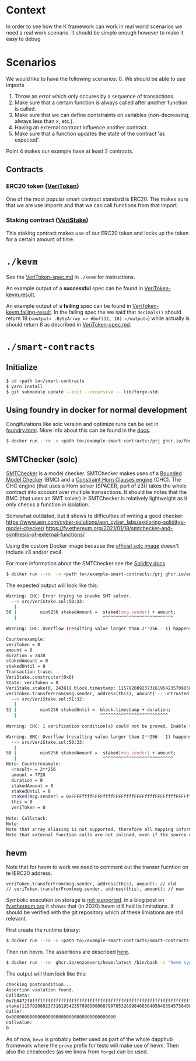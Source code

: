 # Context
In order to see how the K framework can work in real world scenarios we need a real work scenario. It should be simple enough however to make it easy to debug

# Scenarios
We would like to have the following scenarios:
0. We should be able to use imports
1. Throw an error which only occures by a sequence of transactions.
2. Make sure that a certain function is always called after another function is called.
3. Make sure that we can define contstraints on variables (non-decreasing, always less than x, etc.).
4. Having an external contract influence another contract.
5. Make sure that a function updates the state of the contract 'as expected'.

Point 4 makes our example have at least 2 contracts.

## Contracts
### ERC20 token ([VeriToken](./smart-contracts/src/VeriToken.sol))
One of the most popular smart contract standard is ERC20. The makes sure that we are use imports and that we can call functions from that import.

### Staking contract ([VeriStake](./smart-contracts/src/VeriToken.sol))
This staking contract makes use of our ERC20 token and locks up the token for a certain amount of time.

# `./kevm`

See the [VeriToken-spec.md](./kevm/VeriToken-spec.md) in `./kevm` for instructions. 

An example output of a **successful** spec can be found in [VeriToken-kevm.result](./kevm/VeriToken-kevm.result). 

An example output of a **failing** spec can be found in [VeriToken-kevm.failing-result](./kevm/VeriToken-kevm.failing-result). In the failing spec the we said that `decimals()` should return 18 (`<output> .ByteArray => #buf(32, 18) </output>`) while actually is should return 6 as described in [VeriToken-spec.md](./kevm/VeriToken-spec.md).

# `./smart-contracts`

## Initialize

```bash
$ cd <path to>/smart-contracts
$ yarn install
$ git submodule update --init --recursive -- lib/forge-std
```

## Using foundry in docker for normal development

Congifurations like solc version and optimize runs can be set in [foundry.toml](./smart-contracts/foundry.toml). More info about this can be found in the [docs](https://book.getfoundry.sh/config/?highlight=foundry.toml#configuring-with-foundrytoml).

```bash
$ docker run --rm -v <path to>/example-smart-contracts:/prj ghcr.io/foundry-rs/foundry:latest "cd /prj/smart-contracts && forge test"
```

## SMTChecker (solc)

[SMTChecker](https://docs.soliditylang.org/en/v0.8.17/smtchecker.html) is a model checker. SMTChecker makes uses of a [Bounded Model Checker](https://docs.soliditylang.org/en/v0.8.17/smtchecker.html#model-checking-engines) (BMC) and a [Constraint Horn Clauses engine](https://docs.soliditylang.org/en/v0.8.17/smtchecker.html#constrained-horn-clauses-chc) (CHC). The CHC engine (that uses a Horn solver (SPACER, part of z3)) takes the whole contract into account over multiple transactions. It should be notes that the BMC (that uses an SMT solver) in SMTChecker is relatively lightweight as it only checks a function in isolation.

Somewhat outdated, but it shows te difficulties of writing a good checker: https://www.aon.com/cyber-solutions/aon_cyber_labs/exploring-soliditys-model-checker/
https://fv.ethereum.org/2021/01/18/smtchecker-and-synthesis-of-external-functions/

Using the custom Docker image because the [official solc image](https://hub.docker.com/r/ethereum/solc) doesn't include z3 and/or cvc4.

For more information about the SMTChecker see the [Solidity docs](https://docs.soliditylang.org/en/v0.8.17/smtchecker.html).

```bash
$ docker run --rm  -v <path to>/example-smart-contracts:/prj ghcr.io/enzoevers/kevm-solc:latest bash -c "solc --base-path /prj/smart-contracts --include-path /prj/smart-contracts/node_modules --include-path /prj/smart-contracts/lib  --model-checker-engine all --model-checker-solvers all --model-checker-targets all --model-checker-timeout 60000 /prj/smart-contracts/src/VeriStake.sol"
```

The expected output will look like this:

```bash
Warning: CHC: Error trying to invoke SMT solver.
  --> src/VeriStake.sol:50:33:
   |
50 |         uint256 stakedAmount =  staked[msg.sender] + amount;
   |                                 ^^^^^^^^^^^^^^^^^^^^^^^^^^^
   
Warning: CHC: Overflow (resulting value larger than 2**256 - 1) happens here.

Counterexample:
veriToken = 0
amount = 0
duration = 2438
stakedAmount = 0
stakedUntil = 0
Transaction trace: 
VeriStake.constructor(0x0) 
State: veriToken = 0
VeriStake.stake(0, 2438){ block.timestamp: 115792089237316195423570985008687907853269984665640564039457584007913129637498, msg.sender: 0x52f6 }
veriToken.transferFrom(msg.sender, address(this), amount) -- untrusted external call
  --> src/VeriStake.sol:51:32:
   |
51 |         uint256 stakedUntil =  block.timestamp + duration;
   |                                ^^^^^^^^^^^^^^^^^^^^^^^^^^
   
Warning: CHC: 1 verification condition(s) could not be proved. Enable the model checker option "show unproved" to see all of them. Consider choosing a specific contract to be verified in order to reduce the solving problems. Consider increasing the timeout per query.

Warning: BMC: Overflow (resulting value larger than 2**256 - 1) happens here.
  --> src/VeriStake.sol:50:33:
   |
50 |         uint256 stakedAmount =  staked[msg.sender] + amount;
   |                                 ^^^^^^^^^^^^^^^^^^^^^^^^^^^
Note: Counterexample:
  <result> = 2**256
  amount = 7720
  duration = 0
  stakedAmount = 0
  stakedUntil = 0
  staked[msg.sender] = 0xFFFFffffFFFFffffFFFFffffFFFFffffFFFFffffFFFFffffFFFFffffFFFFe1d8
  this = 0
  veriToken = 0
  
Note: Callstack:
Note:
Note that array aliasing is not supported, therefore all mapping information is erased after a mapping local variable/parameter is assigned.   You can re-introduce information using require().
Note that external function calls are not inlined, even if the source code of the function is available. This is due to the possibility that the actual called contract has the same ABI but implements the function differently.
```

## hevm

Note that for hevm to work we need to comment out the transer fucntion on te IERC20 address.

```solidity
veriToken.transferFrom(msg.sender, address(this), amount); // old
// veriToken.transferFrom(msg.sender, address(this), amount); // new
```

Symbolic execution on storage is [not supported](https://github.com/dapphub/dapptools/tree/master/src/hevm#hevm-symbolic). In a blog post on [fv.ethereum.org](https://fv.ethereum.org/2020/07/28/symbolic-hevm-release/#limitations) it shows that (in 2020) hevm still had its limitations. It should be verified with the git repository which of these limiations are still relevant.

First create the runtime binary:

```bash
$ docker run --rm -v <path to>/example-smart-contracts/smart-contracts:/prj ethereum/solc:0.8.13 --base-path /prj --include-path /prj/node_modules --include-path apps/smart-contracts/lib -o /prj/solc-out --bin-runtime --overwrite /prj/src/VeriStakee.sol
```

Then run hevm. The assertions are described [here](https://docs.soliditylang.org/en/latest/control-structures.html#panic-via-assert-and-error-via-require).

```bash
$ docker run --rm  ghcr.io/enzoevers/hevm:latest /bin/bash -c "hevm symbolic --smttimeout 60000 --assertions '[0x00, 0x01, 0x11, 0x12, 021, 0x22, 0x31, 0x32, 0x41, 0x51]' --code $(< <path to>/example-smart-contracts/smart-contracts/solc-out/PrimalityCheck.bin-runtime) --sig 'stake(uint256, uint256)'"
```

The output will  then look like this:

```bash
checking postcondition...
Assertion violation found.
Calldata:
0x7b0472f0ffffffffffffffffffffffffffffffffffffffffffffffffffffffffffffffff0000000000000000000000000000000000000000000000000000000000000000
stake(115792089237316195423570985008687907853269984665640564039457584007913129639935, 0)
Caller:
0x0000000000000000000000000000000000000000
Callvalue:
0
```

As of now, `hevm` is probably better used as part of the whole dapphub framework where the `prove` prefix for tests will make use of hevm. Then also the cheatcodes (as we know from `forge`) can be  used. 
